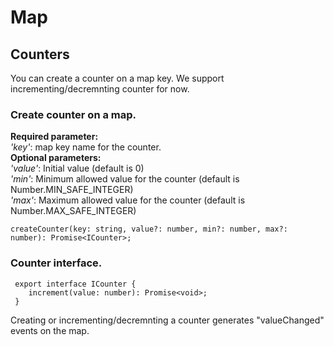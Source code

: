 # Map
## Counters
You can create a counter on a map key. We support incrementing/decremnting counter for now.
### Create counter on a map.
**Required parameter:**<br/>
*'key'*: map key name for the counter.<br/>
**Optional parameters:**<br/>
*'value'*: Initial value (default is 0)<br/>
*'min'*: Minimum allowed value for the counter (default is Number.MIN_SAFE_INTEGER)<br/>
*'max'*: Maximum allowed value for the counter (default is Number.MAX_SAFE_INTEGER)
```
createCounter(key: string, value?: number, min?: number, max?: number): Promise<ICounter>;
```
### Counter interface.
```
 export interface ICounter {
    increment(value: number): Promise<void>;
 }
```
Creating or incrementing/decremnting a counter generates "valueChanged" events on the map.
